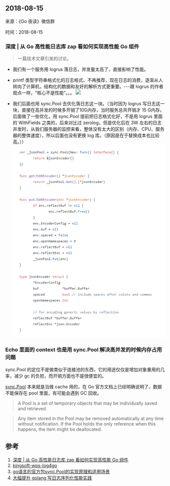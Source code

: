 ## 2018-08-15

来源：《Go 夜读》微信群

时间：2018-08-15

### 深度 | 从 Go 高性能日志库 zap 看如何实现高性能 Go 组件

>一篇技术文章引发的讨论。

- 我们有一个服务用 logrus 落日志，并发量太高了，直接影响了性能。
- printf 类型字符串格式化的日志格式，不再推荐，现在日志的消费，逐渐从人转向了计算机，结构化的数据和友好的解析方式更重要。---跟 logrus 的作者观点一样，“核心不是性能”。。。
![](../images/2018-08-15-discuss-00.png)

- 我们后面也用 sync.Pool 去优化落日志这一块。（当时因为 logrus 写日志这一块，直接在高并发的时候多开销了10G内存，当时服务总共开销才 15 G内存。后面做了一些优化，用 sync.Pool 提前把日志格式化好，不是用 logrus 里面的 WithFields 之类的，后来对比过 zerolog，但是优化后在 3W 左右的日志并发时，从我们服务器的监控来看，整体没有太大的区别（内存、CPU、服务器的整体速度），所以后面也没有更换 log 库。（原因是在于替换成本也比较高。））
![](../images/2018-08-15-discuss-01.png)

### Echo 里面的 context 也是用 sync.Pool 解决高并发的时候内存占用问题

sync.Pool 的定位不是做类似于连接池的东西，它的用途仅仅是增加对象重用的几率，减少 gc 的负担，而开销方面也不是很便宜的。

[sync.Pool](https://golang.org/pkg/sync/#Pool) 本来就是当做 cache 用的，在 Go 官方文档上已经明确说明了，数据不能保存在 pool 里面，有可能会遇到 GC 回收。
>A Pool is a set of temporary objects that may be individually saved and retrieved.

>Any item stored in the Pool may be removed automatically at any time without notification. If the Pool holds the only reference when this happens, the item might be deallocated.

## 参考

1. [深度 | 从 Go 高性能日志库 zap 看如何实现高性能 Go 组件](https://mp.weixin.qq.com/s/i0bMh_gLLrdnhAEWlF-xDw)
2. [kingsoft-wps-log4go](https://github.com/kingsoft-wps/log4go)
3. [go语言的官方包sync.Pool的实现原理和适用场景](https://blog.csdn.net/yongjian_lian/article/details/42058893)
4. [大幅提升 golang 写日志序列化性能实践](https://my.oschina.net/u/2950272/blog/1785808)
